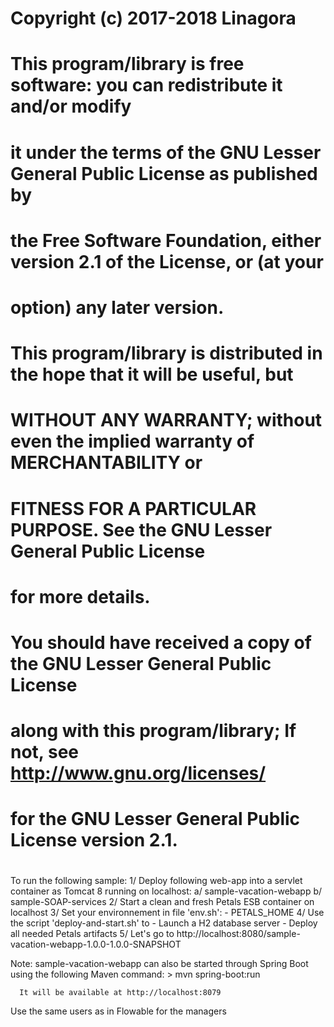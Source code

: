 #
# Copyright (c) 2017-2018 Linagora
#
# This program/library is free software: you can redistribute it and/or modify
# it under the terms of the GNU Lesser General Public License as published by
# the Free Software Foundation, either version 2.1 of the License, or (at your
# option) any later version.
#
# This program/library is distributed in the hope that it will be useful, but
# WITHOUT ANY WARRANTY; without even the implied warranty of MERCHANTABILITY or
# FITNESS FOR A PARTICULAR PURPOSE. See the GNU Lesser General Public License
# for more details.
#
# You should have received a copy of the GNU Lesser General Public License
# along with this program/library; If not, see http://www.gnu.org/licenses/
# for the GNU Lesser General Public License version 2.1.
#

To run the following sample:
  1/ Deploy following web-app into a servlet container as Tomcat 8 running on localhost:
     a/ sample-vacation-webapp
     b/ sample-SOAP-services
  2/ Start a clean and fresh Petals ESB container on localhost
  3/ Set your environnement in file 'env.sh':
       - PETALS_HOME
  4/ Use the script 'deploy-and-start.sh' to
       - Launch a H2 database server
       - Deploy all needed Petals artifacts
  5/ Let's go to http://localhost:8080/sample-vacation-webapp-1.0.0-1.0.0-SNAPSHOT
  
Note: sample-vacation-webapp can also be started through Spring Boot using the following
      Maven command:
         > mvn spring-boot:run
         
      It will be available at http://localhost:8079

Use the same users as in Flowable for the managers
